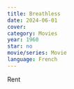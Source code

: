 ```yaml
---
title: Breathless
date: 2024-06-01
cover: 
category: Movies
year: 1960
star: no
movie/series: Movie
language: French
---
```

Rent



